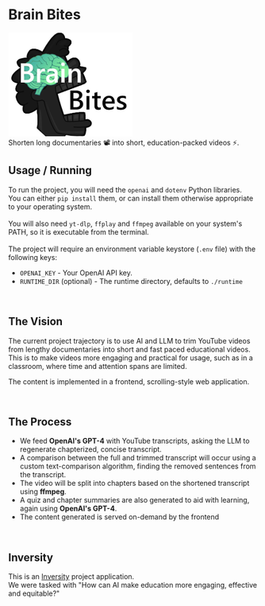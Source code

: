 # Brain Bites
![brain-bites](res/logo.png)
<br>
Shorten long documentaries 📽️ into short, education-packed videos ⚡.
<br>

## Usage / Running

To run the project, you will need the `openai` and `dotenv` Python libraries.<br>
You can either `pip install` them, or can install them otherwise appropriate to your operating system.<br>
<br>
You will also need `yt-dlp`, `ffplay` and `ffmpeg` available on your system's PATH, so it is executable from the terminal.<br>
<br>
The project will require an environment variable keystore (`.env` file) with the following keys:

- `OPENAI_KEY` - Your OpenAI API key.
- `RUNTIME_DIR` (optional) - The runtime directory, defaults to `./runtime`

<br>

## The Vision

The current project trajectory is to use AI and LLM to trim YouTube videos from lengthy documentaries into short and fast paced educational videos.<br>
This is to make videos more engaging and practical for usage, such as in a classroom, where time and attention spans are limited.<br>

The content is implemented in a frontend, scrolling-style web application.

<br>

## The Process

- We feed **OpenAI's GPT-4** with YouTube transcripts, asking the LLM to regenerate chapterized, concise transcript.<br>
- A comparison between the full and trimmed transcript will occur using a custom text-comparison algorithm, finding the removed sentences from the transcript.<br>
- The video will be split into chapters based on the shortened transcript using **ffmpeg**.<br>
- A quiz and chapter summaries are also generated to aid with learning, again using **OpenAI's GPT-4**.
- The content generated is served on-demand by the frontend

<br>

## Inversity

This is an [Inversity](https://inversity.co/) project application.<br>
We were tasked with "How can AI make education more engaging, effective and equitable?"
